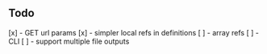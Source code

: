 ## Todo

[x] - GET url params 
[x] - simpler local refs in definitions
[ ] - array refs
[ ] - CLI
[ ] - support multiple file outputs